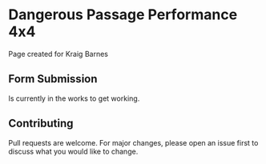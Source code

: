 # Dangerous Passage Performance 4x4

Page created for Kraig Barnes

## Form Submission

Is currently in the works to get working.

## Contributing

Pull requests are welcome. For major changes, please open an issue first to discuss what you would like to change.

